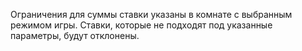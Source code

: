 Ограничения для суммы ставки указаны в комнате с выбранным режимом игры.
Ставки, которые не подходят под указанные параметры, будут отклонены.
